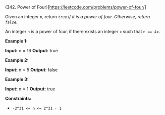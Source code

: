 (342. Power of Four)[https://leetcode.com/problems/power-of-four/]

Given an integer `n`, return _`true` if it is a power of four. Otherwise, return `false`_.

An integer `n` is a power of four, if there exists an integer `x` such that `n == 4x`.

**Example 1:**

**Input:** n = 16
**Output:** true

**Example 2:**

**Input:** n = 5
**Output:** false

**Example 3:**

**Input:** n = 1
**Output:** true

**Constraints:**

*   `-2^31 <= n <= 2^31 - 1`